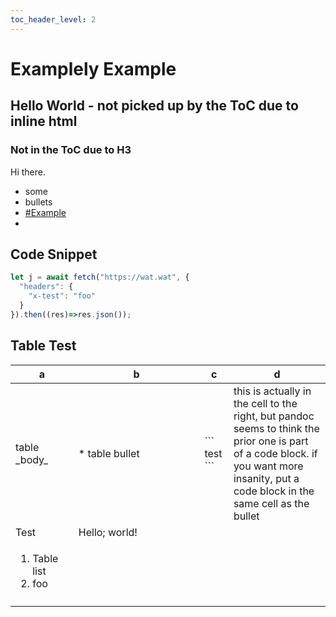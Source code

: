 ```yaml
---
toc_header_level: 2
---
```


# Examplely Example

<h2 id="wat">Hello World - not picked up by the ToC due to inline html</h2>

### Not in the ToC due to H3

Hi there.

* some
* bullets
* <a href="#example">#Example</a>
* <a href="#wat" class="title"></a>

## Code Snippet

```js
let j = await fetch("https://wat.wat", {
  "headers": {
    "x-test": "foo"
  }
}).then((res)=>res.json());
```

## Table Test

<table>
  <thead>
    <tr>
      <th style="width: 20%">a</th>
      <th style="width: 40%">b</th>
      <th>c</th>
      <th>d</th>
    </tr>
  </thead>
  <tbody>
    <tr>
      <td>table _body_</td>
      <td>
* table bullet
      </td>
      <td>
```
test
```
</td>
      <td>this is actually in the cell to the right, but pandoc seems to think the prior one is part of a code block. if you want more insanity, put a code block in the same cell as the bullet</td>
    </tr>
    <tr>
      <td>Test</td><td>Hello; world!</td><td></td><td></td>
    </tr>
    <tr>
      <td><ol><li>Table list</li><li>foo</li></ol></td>
      <td></td><td></td><td></td>
    </tr>
    <tr>
      <td></td><td></td><td></td><td></td>
    </tr>
  </tbody>
</table>

